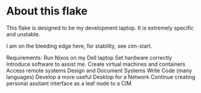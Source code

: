# About this flake
This flake is designed to be my development laptop.
It is extremely specific and unstable.

I am on the bleeding edge here, for stability, see cim-start.

Requirements:
Run Nixos on my Dell laptop
Set hardware correctly
Introduce software to assist me.
Create virtual machines and containers
Access remote systems
Design and Document Systems
Write Code (many languages)
Develop a more useful Desktop for a Network
Continue creating personal assitant
interface as a leaf node to a CIM
